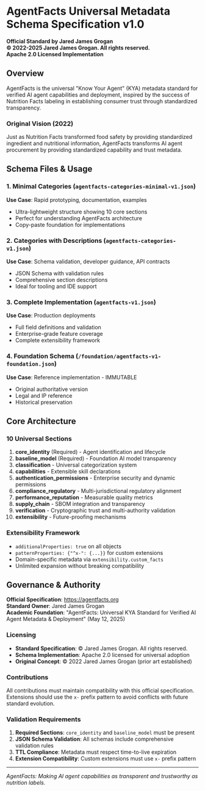 # AgentFacts Universal Metadata Schema Specification v1.0

**Official Standard by Jared James Grogan**  
**© 2022-2025 Jared James Grogan. All rights reserved.**  
**Apache 2.0 Licensed Implementation**

## Overview

AgentFacts is the universal "Know Your Agent" (KYA) metadata standard for verified AI agent capabilities and deployment, inspired by the success of Nutrition Facts labeling in establishing consumer trust through standardized transparency.

### Original Vision (2022)
Just as Nutrition Facts transformed food safety by providing standardized ingredient and nutritional information, AgentFacts transforms AI agent procurement by providing standardized capability and trust metadata.

## Schema Files & Usage

### 1. Minimal Categories (`agentfacts-categories-minimal-v1.json`)
**Use Case**: Rapid prototyping, documentation, examples
- Ultra-lightweight structure showing 10 core sections
- Perfect for understanding AgentFacts architecture
- Copy-paste foundation for implementations

### 2. Categories with Descriptions (`agentfacts-categories-v1.json`) 
**Use Case**: Schema validation, developer guidance, API contracts
- JSON Schema with validation rules
- Comprehensive section descriptions
- Ideal for tooling and IDE support

### 3. Complete Implementation (`agentfacts-v1.json`)
**Use Case**: Production deployments
- Full field definitions and validation
- Enterprise-grade feature coverage
- Complete extensibility framework

### 4. Foundation Schema (`/foundation/agentfacts-v1-foundation.json`)
**Use Case**: Reference implementation - IMMUTABLE
- Original authoritative version
- Legal and IP reference
- Historical preservation

## Core Architecture

### 10 Universal Sections
1. **core_identity** (Required) - Agent identification and lifecycle
2. **baseline_model** (Required) - Foundation AI model transparency  
3. **classification** - Universal categorization system
4. **capabilities** - Extensible skill declarations
5. **authentication_permissions** - Enterprise security and dynamic permissions
6. **compliance_regulatory** - Multi-jurisdictional regulatory alignment
7. **performance_reputation** - Measurable quality metrics
8. **supply_chain** - SBOM integration and transparency
9. **verification** - Cryptographic trust and multi-authority validation
10. **extensibility** - Future-proofing mechanisms

### Extensibility Framework
- `additionalProperties: true` on all objects
- `patternProperties: {"^x-": {...}}` for custom extensions
- Domain-specific metadata via `extensibility.custom_facts`
- Unlimited expansion without breaking compatibility

## Governance & Authority

**Official Specification**: https://agentfacts.org  
**Standard Owner**: Jared James Grogan  
**Academic Foundation**: "AgentFacts: Universal KYA Standard for Verified AI Agent Metadata & Deployment" (May 12, 2025)

### Licensing
- **Standard Specification**: © Jared James Grogan. All rights reserved.
- **Schema Implementation**: Apache 2.0 licensed for universal adoption
- **Original Concept**: © 2022 Jared James Grogan (prior art established)

### Contributions
All contributions must maintain compatibility with this official specification. Extensions should use the `x-` prefix pattern to avoid conflicts with future standard evolution.

### Validation Requirements
1. **Required Sections**: `core_identity` and `baseline_model` must be present
2. **JSON Schema Validation**: All schemas include comprehensive validation rules
3. **TTL Compliance**: Metadata must respect time-to-live expiration
4. **Extension Compatibility**: Custom extensions must use `x-` prefix pattern

---

*AgentFacts: Making AI agent capabilities as transparent and trustworthy as nutrition labels.*
